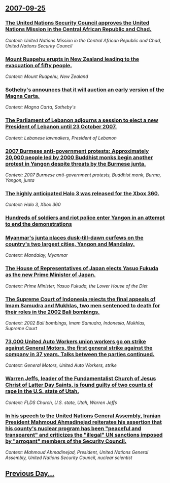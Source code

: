 ## [2007-09-25](/news/2007/09/25/index.md)

### [ The United Nations Security Council approves the United Nations Mission in the Central African Republic and Chad. ](/news/2007/09/25/the-united-nations-security-council-approves-the-united-nations-mission-in-the-central-african-republic-and-chad.md)
_Context: United Nations Mission in the Central African Republic and Chad, United Nations Security Council_

### [ Mount Ruapehu erupts in New Zealand leading to the evacuation of fifty people. ](/news/2007/09/25/mount-ruapehu-erupts-in-new-zealand-leading-to-the-evacuation-of-fifty-people.md)
_Context: Mount Ruapehu, New Zealand_

### [ Sotheby's announces that it will auction an early version of the Magna Carta. ](/news/2007/09/25/sotheby-s-announces-that-it-will-auction-an-early-version-of-the-magna-carta.md)
_Context: Magna Carta, Sotheby's_

### [ The Parliament of Lebanon adjourns a session to elect a new President of Lebanon until 23 October 2007. ](/news/2007/09/25/the-parliament-of-lebanon-adjourns-a-session-to-elect-a-new-president-of-lebanon-until-23-october-2007.md)
_Context: Lebanese lawmakers, President of Lebanon_

### [ 2007 Burmese anti-government protests: Approximately 20,000 people led by 2000 Buddhist monks begin another protest in Yangon despite threats by the Burmese junta. ](/news/2007/09/25/2007-burmese-anti-government-protests-p-approximately-20-000-people-led-by-2000-buddhist-monks-begin-another-protest-in-yangon-despite-thre.md)
_Context: 2007 Burmese anti-government protests, Buddhist monk, Burma, Yangon, junta_

### [ The highly anticipated Halo 3 was released for the Xbox 360.](/news/2007/09/25/the-highly-anticipated-halo-3-was-released-for-the-xbox-360.md)
_Context: Halo 3, Xbox 360_

### [ Hundreds of soldiers and riot police enter Yangon in an attempt to end the demonstrations ](/news/2007/09/25/hundreds-of-soldiers-and-riot-police-enter-yangon-in-an-attempt-to-end-the-demonstrations.md)
### [ Myanmar's junta places dusk-till-dawn curfews on the country's two largest cities, Yangon and Mandalay. ](/news/2007/09/25/myanmar-s-junta-places-dusk-till-dawn-curfews-on-the-country-s-two-largest-cities-yangon-and-mandalay.md)
_Context: Mandalay, Myanmar_

### [ The House of Representatives of Japan elects Yasuo Fukuda as the new Prime Minister of Japan. ](/news/2007/09/25/the-house-of-representatives-of-japan-elects-yasuo-fukuda-as-the-new-prime-minister-of-japan.md)
_Context: Prime Minister, Yasuo Fukuda, the Lower House of the Diet_

### [ The Supreme Court of Indonesia rejects the final appeals of Imam Samudra and Mukhlas, two men sentenced to death for their roles in the 2002 Bali bombings. ](/news/2007/09/25/the-supreme-court-of-indonesia-rejects-the-final-appeals-of-imam-samudra-and-mukhlas-two-men-sentenced-to-death-for-their-roles-in-the-200.md)
_Context: 2002 Bali bombings, Imam Samudra, Indonesia, Mukhlas, Supreme Court_

### [ 73,000 United Auto Workers union workers go on strike against General Motors, the first general strike against the company in 37 years. Talks between the parties continued. ](/news/2007/09/25/73-000-united-auto-workers-union-workers-go-on-strike-against-general-motors-the-first-general-strike-against-the-company-in-37-years-tal.md)
_Context: General Motors, United Auto Workers, strike_

### [ Warren Jeffs, leader of the Fundamentalist Church of Jesus Christ of Latter Day Saints, is found guilty of two counts of rape in the U.S. state of Utah.  ](/news/2007/09/25/warren-jeffs-leader-of-the-fundamentalist-church-of-jesus-christ-of-latter-day-saints-is-found-guilty-of-two-counts-of-rape-in-the-u-s-s.md)
_Context: FLDS Church, U.S. state, Utah, Warren Jeffs_

### [ In his speech to the United Nations General Assembly, Iranian President Mahmoud Ahmadinejad reiterates his assertion that his county's nuclear program has been "peaceful and transparent" and criticizes the "illegal" UN sanctions imposed by "arrogant" members of the Security Council. ](/news/2007/09/25/in-his-speech-to-the-united-nations-general-assembly-iranian-president-mahmoud-ahmadinejad-reiterates-his-assertion-that-his-county-s-nucl.md)
_Context: Mahmoud Ahmadinejad, President, United Nations General Assembly, United Nations Security Council, nuclear scientist_

## [Previous Day...](/news/2007/09/24/index.md)

